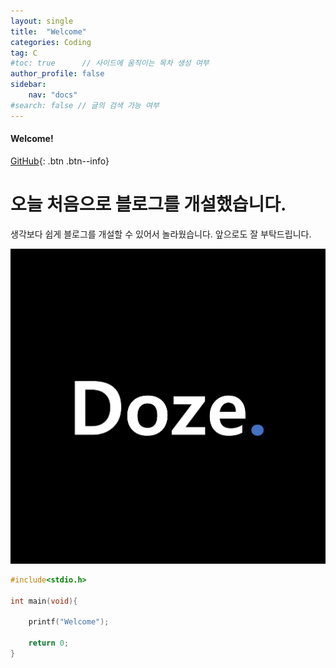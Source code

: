 ```yaml
---
layout: single
title:  "Welcome"
categories: Coding
tag: C
#toc: true      // 사이드에 움직이는 목차 생성 여부
author_profile: false
sidebar:
    nav: "docs"
#search: false // 글의 검색 가능 여부
---
```


<div class="notice--success">
<h4>Welcome!</h4>
</div>

[GitHub](https://github.com/DozeKR){: .btn .btn--info}

# 오늘 처음으로 블로그를 개설했습니다. 

생각보다 쉽게 블로그를 개설할 수 있어서 놀라웠습니다.
앞으로도 잘 부탁드립니다.

![profile](https://github.com/DozeKR/DozeKR.github.io/blob/master/images/2023-02-14-first/profile.png?raw=true)

```c
#include<stdio.h>

int main(void){

    printf("Welcome");

    return 0;
}
```

